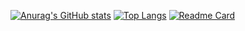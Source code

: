 
[![Anurag's GitHub stats](https://github-readme-stats.vercel.app/api?username=kennbeckloff&theme=dracula)](https://github.com/anuraghazra/github-readme-stats)
[![Top Langs](https://github-readme-stats.vercel.app/api/top-langs/?username=kennbeckloff&langs_count=8&theme=dracula)](https://github.com/anuraghazra/github-readme-stats)
[![Readme Card](https://github-readme-stats.vercel.app/api/pin/?username=kennbeckloff&repo=github-readme-stats)](https://github.com/anuraghazra/github-readme-stats)
<!--

**kennbeckloff/kennbeckloff** is a ✨ _special_ ✨ repository because its `README.md` (this file) appears on your GitHub profile.

Here are some ideas to get you started:

- 🔭 I’m currently working on ...
- 🌱 I’m currently learning ...
- 👯 I’m looking to collaborate on ...
- 🤔 I’m looking for help with ...
- 💬 Ask me about ...
- 📫 How to reach me: ...
- 😄 Pronouns: ...
- ⚡ Fun fact: ...
-->

